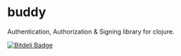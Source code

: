 # buddy

Authentication, Authorization & Signing library for clojure.


[![Bitdeli Badge](https://d2weczhvl823v0.cloudfront.net/niwibe/buddy/trend.png)](https://bitdeli.com/free "Bitdeli Badge")

